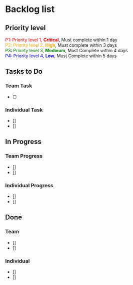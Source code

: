 # Backlog list
## Priority level
<span style="color: red;"> P1: Priority level 1, **Critical**</span>, Must complete within 1 day  
<span style="color: Orange;"> P2: Priority level 2, **High**</span>, Must complete within 3 days    
<span style="color: Green;">P3: Priority level 3, **Medieum**</span>, Must Complete within 4 days    
<span style="color: Blue;">P4: Priority level 4, **Low**</span>, Must Complete within 5 days  

## Tasks to Do
### Team Task  
- [ ]
### Individual Task
- []
- []


## In Progress
### Team Progress
- []
- []
### Individual Progress
- []
- []


## Done
### Team 
- []
- []
### Individual 
- []
- []
